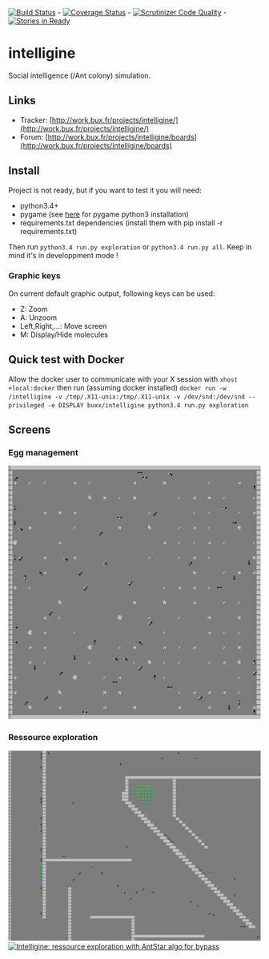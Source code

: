 [![Build Status](https://travis-ci.org/buxx/intelligine.svg?branch=master)](https://travis-ci.org/buxx/intelligine) - [![Coverage Status](https://coveralls.io/repos/buxx/intelligine/badge.svg?branch=master)](https://coveralls.io/r/buxx/intelligine?branch=master) - [![Scrutinizer Code Quality](https://scrutinizer-ci.com/g/buxx/intelligine/badges/quality-score.png?b=master)](https://scrutinizer-ci.com/g/buxx/intelligine/?branch=master) - [![Stories in Ready](https://badge.waffle.io/buxx/intelligine.png?label=ready&title=Ready)](https://waffle.io/buxx/intelligine)

# intelligine 

Social intelligence (/Ant colony) simulation.

## Links

* Tracker: [http://work.bux.fr/projects/intelligine/](http://work.bux.fr/projects/intelligine/)
* Forum: [http://work.bux.fr/projects/intelligine/boards](http://work.bux.fr/projects/intelligine/boards)

## Install

Project is not ready, but if you want to test it you will need:

* python3.4+
* pygame (see [here](http://www.pygame.org/wiki/CompileUbuntu#Python%203.x) for pygame python3 installation)
* requirements.txt dependencies (install them with pip install -r requirements.txt)

Then run ``python3.4 run.py exploration`` or ``python3.4 run.py all``. Keep in mind it's in developpment mode !

### Graphic keys

On current default graphic output, following keys can be used:

* Z: Zoom
* A: Unzoom
* Left,Right,...: Move screen
* M: Display/Hide molecules

## Quick test with Docker

Allow the docker user to communicate with your X session with ``xhost +local:docker`` then run (assuming docker installed) ``docker run -w /intelligine -v /tmp/.X11-unix:/tmp/.X11-unix -v /dev/snd:/dev/snd --privileged -e DISPLAY buxx/intelligine python3.4 run.py exploration``

## Screens

### Egg management

[![Intelligine: egg management](https://raw.githubusercontent.com/buxx/intelligine/master/doc/images/intelligine_eggs_20150421.gif)](https://raw.githubusercontent.com/buxx/intelligine/master/doc/images/intelligine_eggs_20150421.gif) 

### Ressource exploration

[![Intelligine: ressource exploration](https://raw.githubusercontent.com/buxx/intelligine/master/doc/images/intelligine_ressource_20150421_r.gif)](https://raw.githubusercontent.com/buxx/intelligine/master/doc/images/intelligine_ressource_20150421_r.gif) 
[![Intelligine: ressource exploration with AntStar algo for bypass](https://raw.githubusercontent.com/buxx/intelligine/dev/mol/doc/images/explo_antstar_glue.gif)](https://raw.githubusercontent.com/buxx/intelligine/dev/mol/doc/images/explo_antstar_glue.gif)
